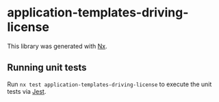 <!-- gitbook-ignore -->

# application-templates-driving-license

This library was generated with [Nx](https://nx.dev).

## Running unit tests

Run `nx test application-templates-driving-license` to execute the unit tests via [Jest](https://jestjs.io).
